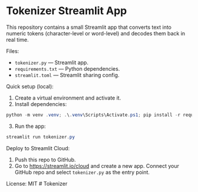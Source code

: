 # Tokenizer Streamlit App

This repository contains a small Streamlit app that converts text into numeric tokens (character-level or word-level) and decodes them back in real time.

Files:

- `tokenizer.py` — Streamlit app.
- `requirements.txt` — Python dependencies.
- `streamlit.toml` — Streamlit sharing config.

Quick setup (local):

1. Create a virtual environment and activate it.
2. Install dependencies:

```powershell
python -m venv .venv; .\.venv\Scripts\Activate.ps1; pip install -r requirements.txt
```

3. Run the app:

```powershell
streamlit run tokenizer.py
```

Deploy to Streamlit Cloud:

1. Push this repo to GitHub.
2. Go to https://streamlit.io/cloud and create a new app. Connect your GitHub repo and select `tokenizer.py` as the entry point.

License: MIT
#   T o k e n i z e r  
 